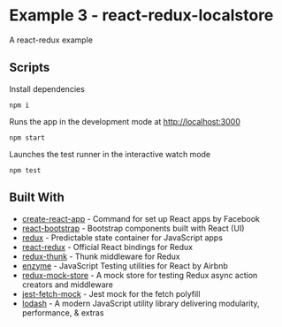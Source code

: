 # Example 3 - react-redux-localstore

A react-redux example


## Scripts

Install dependencies
```
npm i
```

Runs the app in the development mode at [http://localhost:3000](http://localhost:3000)
```
npm start
```

Launches the test runner in the interactive watch mode
```
npm test
```


## Built With

* [create-react-app](https://github.com/facebook/create-react-app) - Command for set up React apps by Facebook
* [react-bootstrap](https://github.com/react-bootstrap/react-bootstrap) - Bootstrap components built with React (UI)
* [redux](https://github.com/reduxjs/redux) - Predictable state container for JavaScript apps
* [react-redux](https://github.com/reduxjs/react-redux) - Official React bindings for Redux
* [redux-thunk](https://github.com/reduxjs/redux-thunk) - Thunk middleware for Redux
* [enzyme](https://github.com/airbnb/enzyme) - JavaScript Testing utilities for React by Airbnb
* [redux-mock-store](https://github.com/dmitry-zaets/redux-mock-store) - A mock store for testing Redux async action creators and middleware
* [jest-fetch-mock](https://github.com/jefflau/jest-fetch-mock) - Jest mock for the fetch polyfill
* [lodash](https://github.com/lodash/lodash) - A modern JavaScript utility library delivering modularity, performance, & extras
